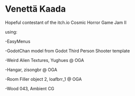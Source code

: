# Venettä Kaada
Hopeful contestant of the itch.io Cosmic Horror Game Jam II

using:

-EasyMenus

-GodotChan model from Godot Third Person Shooter template

-Weird Alien Textures, Yughues @ OGA

-Hangar, zisongbr @ OGA 

-Room Filler object 2, loafbrr_1 @ OGA

-Wood 043, Ambient CG

